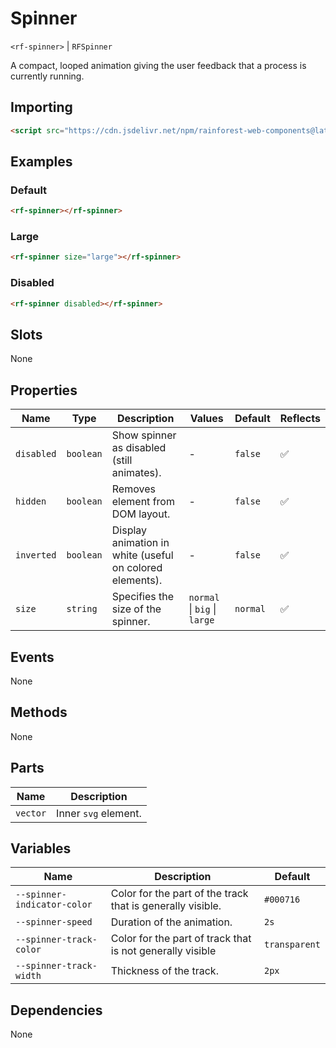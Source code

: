 # Spinner

`<rf-spinner>` | `RFSpinner`

A compact, looped animation giving the user feedback that a process is currently running.

## Importing

``` html
<script src="https://cdn.jsdelivr.net/npm/rainforest-web-components@latest/components/spinner.js" type="module"></script>
```

## Examples

### Default

``` html
<rf-spinner></rf-spinner>
```

### Large

``` html
<rf-spinner size="large"></rf-spinner>
```

### Disabled

``` html
<rf-spinner disabled></rf-spinner>        
```

## Slots

None

## Properties

| Name | Type | Description | Values | Default | Reflects |
| --- | --- | --- | --- | --- | --- |
| `disabled` | `boolean` | Show spinner as disabled (still animates). | - | `false` | ✅ |
| `hidden` | `boolean` | Removes element from DOM layout. | - | `false` | ✅ |
| `inverted` | `boolean` | Display animation in white (useful on colored elements). | - | `false` | ✅ |
| `size` | `string` | Specifies the size of the spinner. | `normal` \| `big` \| `large` | `normal` | ✅ |

## Events

None

## Methods

None

## Parts

| Name | Description |
| --- | --- |
| `vector` | Inner `svg` element. |

## Variables

| Name | Description | Default |
| --- | --- | --- |
| `--spinner-indicator-color` | Color for the part of the track that is generally visible. | `#000716` |
| `--spinner-speed` | Duration of the animation. | `2s` |
| `--spinner-track-color` | Color for the part of track that is not generally visible | `transparent` |
| `--spinner-track-width` | Thickness of the track. | `2px` |

## Dependencies

None
